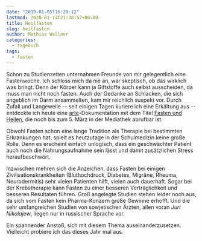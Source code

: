 ```yaml
---
date: "2019-01-05T16:29:12"
lastmod: 2020-01-13T21:38:52+00:00
title: Heilfasten
slug: heilfasten
author: Mathias Wellner
categories:
  - tagebuch
tags:
  - fasten
---
```

Schon zu Studienzeiten unternahmen Freunde von mir gelegentlich eine Fastenwoche. Ich schloss mich da nie an, war skeptisch, ob das wirklich was bringt. Denn der Körper kann ja Giftstoffe auch selbst ausscheiden, da muss man nicht noch fasten. Auch der Gedanke an Schlacken, die sich angeblich im Darm ansammelten, kam mir reichlich suspekt vor. Durch Zufall und Langeweile -- seit einigen Tagen kuriere ich eine Erkältung aus -- entdeckte ich heute eine [arte](https://www.arte.tv)-Dokumentation mit dem Titel [Fasten und Heilen](https://www.arte.tv/de/videos/043980-000-A/fasten-und-heilen/), die noch bis zum 5. März in der Mediathek abrufbar ist. 
<!--more-->

Obwohl Fasten schon eine lange Tradition als Therapie bei bestimmten Erkrankungen hat, spielt es heutzutage in der Schulmedizin keine große Rolle. Denn es erscheint einfach unlogisch, dass ein geschwächter Patient auch noch die Nahrungsaufnahme sein lässt und damit zusätzlichen Stress heraufbeschwört. 

Inzwischen mehren sich die Anzeichen, dass Fasten bei einigen Zivilisationskrankheiten (Bluthochdruck, Diabetes, Migräne, Rheuma, Neurodermitis) sehr vielen Patienten hilft, vielen auch dauerhaft. Sogar bei der Krebstherapie kann Fasten zu einer besseren Verträglichkeit und besseren Resultaten führen. Groß angelegte Studien stehen leider noch aus, da sich vom Fasten kein Pharma-Konzern große Gewinne erhofft. Und die sehr umfangreichen Studien von sowjetischen Ärzten, allen voran _Juri Nikolajew_, liegen nur in russischer Sprache vor. 

Ein spannender Anstoß, sich mit diesem Thema auseinanderzusetzen. Vielleicht probiere ich das dieses Jahr mal aus. 
